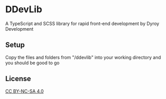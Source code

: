 # DDevLib
A TypeScript and SCSS library for rapid front-end development by Dyroy Development

## Setup
Copy the files and folders from "/ddevlib" into your working directory and you should be good to go

## License
[CC BY-NC-SA 4.0](https://creativecommons.org/licenses/by-nc-sa/4.0/)